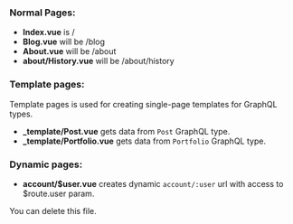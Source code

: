 ### Normal Pages:
- **Index.vue** is /
- **Blog.vue** will be /blog
- **About.vue** will be /about
- **about/History.vue** will be /about/history

### Template pages:
Template pages is used for creating single-page templates for GraphQL types.
- **_template/Post.vue** gets data from `Post` GraphQL type.
- **_template/Portfolio.vue** gets data from `Portfolio` GraphQL type.
### Dynamic pages:
- **account/$user.vue** creates dynamic `account/:user` url with access to $route.user param.

You can delete this file.

